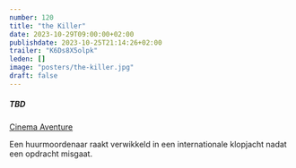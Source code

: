 ```yaml
---
number: 120
title: "the Killer"
date: 2023-10-29T09:00:00+02:00
publishdate: 2023-10-25T21:14:26+02:00
trailer: "K6Ds8X5olpk"
leden: []
image: "posters/the-killer.jpg"
draft: false
---
```


##### TBD

[Cinema Aventure](https://cinema-aventure.be/catalogue/movie/?9A2C786D-567C-3FAE-4812-6D244FD1A7A3)

Een huurmoordenaar raakt verwikkeld in een internationale klopjacht nadat een opdracht misgaat. 
<!--more-->
